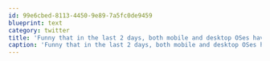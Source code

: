 ```yaml
---
id: 99e6cbed-8113-4450-9e89-7a5fc0de9459
blueprint: text
category: twitter
title: 'Funny that in the last 2 days, both mobile and desktop OSes have been upgraded to include lock screen widgets'
caption: 'Funny that in the last 2 days, both mobile and desktop OSes have been upgraded to include lock screen widgets'
---
```

